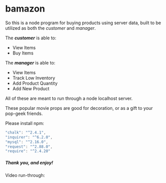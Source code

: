 # bamazon


So this is a node program for buying products using server data, built to be utilized as both the *customer* and *manager*.

The __*customer*__ is able to:
* View Items
* Buy Items

The __*manager*__ is able to:
* View Items
* Track Low Inventory
* Add Product Quantity
* Add New Product

All of these are meant to run through a node localhost server. 

These popular movie props are good for decoration, or as a gift to your pop-geek friends.

Please install npm:
```javascript
"chalk": "^2.4.1",
"inquirer": "^6.2.0",
"mysql": "^2.16.0",
"request": "^2.88.0",
"require": "^2.4.20"
```

##### Thank you, and enjoy!

Video run-through: 